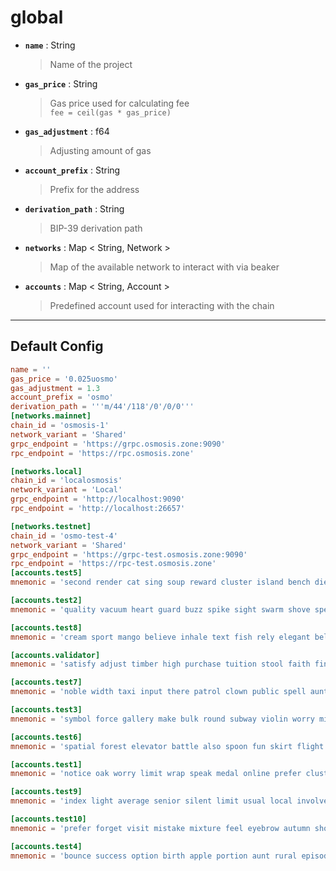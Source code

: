 # global

* **`name`** : String  
  
   > 
   > Name of the project  
   > 
  
  

* **`gas_price`** : String  
  
   > 
   > Gas price used for calculating fee  
   > `fee = ceil(gas * gas_price)`  
   > 
  
  

* **`gas_adjustment`** : f64  
  
   > 
   > Adjusting amount of gas  
   > 
  
  

* **`account_prefix`** : String  
  
   > 
   > Prefix for the address  
   > 
  
  

* **`derivation_path`** : String  
  
   > 
   > BIP-39 derivation path  
   > 
  
  

* **`networks`** : Map < String, Network >  
  
   > 
   > Map of the available network to interact with via beaker  
   > 
  
  

* **`accounts`** : Map < String, Account >  
  
   > 
   > Predefined account used for interacting with the chain  
   > 
  
  

---

## Default Config

```toml
name = ''
gas_price = '0.025uosmo'
gas_adjustment = 1.3
account_prefix = 'osmo'
derivation_path = '''m/44'/118'/0'/0/0'''
[networks.mainnet]
chain_id = 'osmosis-1'
network_variant = 'Shared'
grpc_endpoint = 'https://grpc.osmosis.zone:9090'
rpc_endpoint = 'https://rpc.osmosis.zone'

[networks.local]
chain_id = 'localosmosis'
network_variant = 'Local'
grpc_endpoint = 'http://localhost:9090'
rpc_endpoint = 'http://localhost:26657'

[networks.testnet]
chain_id = 'osmo-test-4'
network_variant = 'Shared'
grpc_endpoint = 'https://grpc-test.osmosis.zone:9090'
rpc_endpoint = 'https://rpc-test.osmosis.zone'
[accounts.test5]
mnemonic = 'second render cat sing soup reward cluster island bench diet lumber grocery repeat balcony perfect diesel stumble piano distance caught occur example ozone loyal'

[accounts.test2]
mnemonic = 'quality vacuum heart guard buzz spike sight swarm shove special gym robust assume sudden deposit grid alcohol choice devote leader tilt noodle tide penalty'

[accounts.test8]
mnemonic = 'cream sport mango believe inhale text fish rely elegant below earth april wall rug ritual blossom cherry detail length blind digital proof identify ride'

[accounts.validator]
mnemonic = 'satisfy adjust timber high purchase tuition stool faith fine install that you unaware feed domain license impose boss human eager hat rent enjoy dawn'

[accounts.test7]
mnemonic = 'noble width taxi input there patrol clown public spell aunt wish punch moment will misery eight excess arena pen turtle minimum grain vague inmate'

[accounts.test3]
mnemonic = 'symbol force gallery make bulk round subway violin worry mixture penalty kingdom boring survey tool fringe patrol sausage hard admit remember broken alien absorb'

[accounts.test6]
mnemonic = 'spatial forest elevator battle also spoon fun skirt flight initial nasty transfer glory palm drama gossip remove fan joke shove label dune debate quick'

[accounts.test1]
mnemonic = 'notice oak worry limit wrap speak medal online prefer cluster roof addict wrist behave treat actual wasp year salad speed social layer crew genius'

[accounts.test9]
mnemonic = 'index light average senior silent limit usual local involve delay update rack cause inmate wall render magnet common feature laundry exact casual resource hundred'

[accounts.test10]
mnemonic = 'prefer forget visit mistake mixture feel eyebrow autumn shop pair address airport diesel street pass vague innocent poem method awful require hurry unhappy shoulder'

[accounts.test4]
mnemonic = 'bounce success option birth apple portion aunt rural episode solution hockey pencil lend session cause hedgehog slender journey system canvas decorate razor catch empty'
```